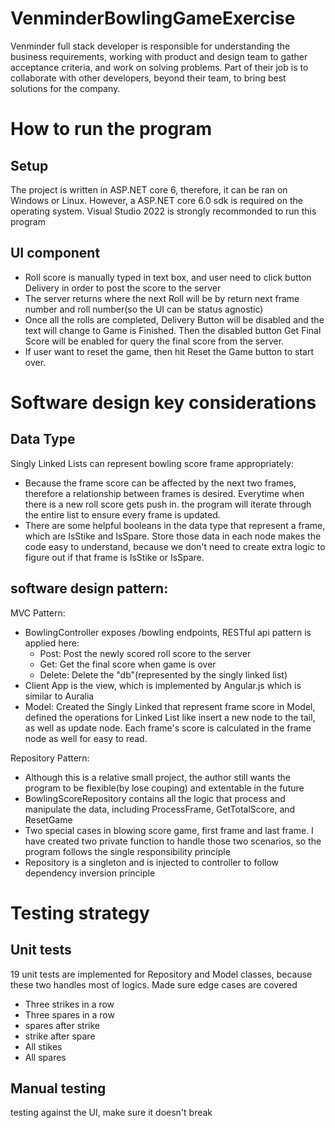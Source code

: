 
# VenminderBowlingGameExercise
Venminder full stack developer is responsible for understanding the business requirements, working with product and design team to gather acceptance criteria, and work on solving problems. Part of their job is to collaborate with other developers, beyond their team, to bring best solutions for the company.

# How to run the program
## Setup
The project is written in ASP.NET core 6, therefore, it can be ran on Windows or Linux. However, a ASP.NET core 6.0 sdk is required on the operating system. Visual Studio 2022 is strongly recommonded to run this program

## UI component
- Roll score is manually typed in text box, and user need to click button Delivery in order to post the score to the server
- The server returns where the next Roll will be by return next frame number and roll number(so the UI can be status agnostic)
- Once all the rolls are completed, Delivery Button will be disabled and the text will change to Game is Finished. Then the disabled button Get Final Score will be enabled for query the final score from the server.
- If user want to reset the game, then hit Reset the Game button to start over.


# Software design key considerations
## Data Type
Singly Linked Lists can represent bowling score frame appropriately:
- Because the frame score can be affected by the next two frames, therefore a relationship between frames is desired. Everytime when there is a new roll score gets push in. the program will iterate through the entire list to ensure every frame is updated.
- There are some helpful booleans in the data type that represent a frame, which are IsStike and IsSpare. Store those data in each node makes the code easy to understand, because we don't need to create extra logic to figure out if that frame is IsStike or IsSpare.

## software design pattern: 
MVC Pattern:
- BowlingController exposes /bowling endpoints, RESTful api pattern is applied here:
    - Post: Post the newly scored roll score to the server
    - Get: Get the final score when game is over
    - Delete: Delete the "db"(represented by the singly linked list)
- Client App is the view, which is implemented by Angular.js which is similar to Auralia 
- Model: Created the Singly Linked that represent frame score in Model, defined the operations for Linked List like insert a new node to the tail, as well as update node. Each frame's score is calculated in the frame node as well for easy to read.

Repository Pattern:
- Although this is a relative small project, the author still wants the program to be flexible(by lose couping) and extentable in the future
- BowlingScoreRepository contains all the logic that process and manipulate the data, including ProcessFrame, GetTotalScore, and ResetGame
- Two special cases in blowing score game, first frame and last frame. I have created two private function to handle those two scenarios, so the program follows the single responsibility principle
- Repository is a singleton and is injected to controller to follow dependency inversion principle

# Testing strategy
## Unit tests
19 unit tests are implemented for Repository and Model classes, because these two handles most of logics. Made sure edge cases are covered
- Three strikes in a row
- Three spares in a row
- spares after strike 
- strike after spare 
- All stikes 
- All spares 

## Manual testing
testing against the UI, make sure it doesn't break
